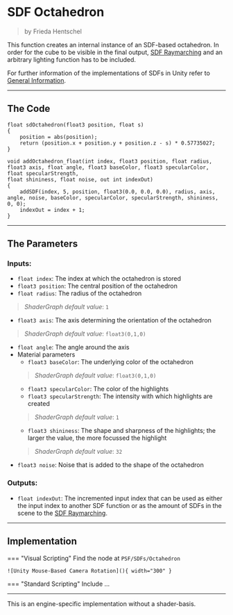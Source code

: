 <div class="container">
    <h1 class="main-heading">SDF Octahedron</h1>
    <blockquote class="author">by Frieda Hentschel</blockquote>
</div>

This function creates an internal instance of an SDF-based octahedron. In order for the cube to be visible in the final output, [SDF Raymarching](...) and an arbitrary lighting function has to be included. 

For further information of the implementations of SDFs in Unity refer to [General Information](generalInformation.md).

---

## The Code

``` hlsl
float sdOctahedron(float3 position, float s)
{
    position = abs(position);
    return (position.x + position.y + position.z - s) * 0.57735027;
}

void addOctahedron_float(int index, float3 position, float radius, float3 axis, float angle, float3 baseColor, float3 specularColor, float specularStrength,
float shininess, float noise, out int indexOut)
{
    addSDF(index, 5, position, float3(0.0, 0.0, 0.0), radius, axis, angle, noise, baseColor, specularColor, specularStrength, shininess, 0, 0);
    indexOut = index + 1;
}
```

---

## The Parameters

### Inputs:
- ```float index```: The index at which the octahedron is stored 
- ```float3 position```: The central position of the octahedron
- ```float radius```: The radius of the octahedron
> *ShaderGraph default value*: ```1```
- ```float3 axis```: The axis determining the orientation of the octahedron
> *ShaderGraph default value*: ```float3(0,1,0)```
- ```float angle```: The angle around the axis 
- Material parameters
    - ```float3 baseColor```: The underlying color of the octahedron
    > *ShaderGraph default value*: ```float3(0,1,0)```
    - ```float3 specularColor```: The color of the highlights
    - ```float3 specularStrength```: The intensity with which highlights are created
    > *ShaderGraph default value*: ```1```
    - ```float3 shininess```: The shape and sharpness of the highlights; the larger the value, the more focussed the highlight
    > *ShaderGraph default value*: ```32```
- ```float3 noise```: Noise that is added to the shape of the octahedron

### Outputs:
- ```float indexOut```: The incremented input index that can be used as either the input index to another SDF function or as the amount of SDFs in the scene to the [SDF Raymarching](...).  

---

## Implementation

=== "Visual Scripting"
    Find the node at `PSF/SDFs/Octahedron`

    ![Unity Mouse-Based Camera Rotation](){ width="300" }

=== "Standard Scripting"
    Include ...

---

This is an engine-specific implementation without a shader-basis.